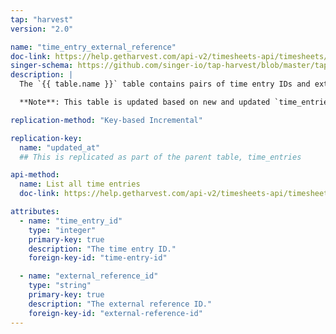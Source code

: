 ```yaml
---
tap: "harvest"
version: "2.0"

name: "time_entry_external_reference"
doc-link: https://help.getharvest.com/api-v2/timesheets-api/timesheets/time-entries/
singer-schema: https://github.com/singer-io/tap-harvest/blob/master/tap_harvest/schemas/time_entry_external_reference.json
description: |
  The `{{ table.name }}` table contains pairs of time entry IDs and external reference IDs. This data can be used to tie time entries tracked in external services (such as Trello) to your other Harvest data.

  **Note**: This table is updated based on new and updated `time_entries`. This means that when a time entry is updated, this table will also be updated.

replication-method: "Key-based Incremental"

replication-key:
  name: "updated_at"
  ## This is replicated as part of the parent table, time_entries

api-method:
  name: List all time entries
  doc-link: https://help.getharvest.com/api-v2/timesheets-api/timesheets/time-entries#list-all-time-entries

attributes:
  - name: "time_entry_id"
    type: "integer"
    primary-key: true
    description: "The time entry ID."
    foreign-key-id: "time-entry-id"

  - name: "external_reference_id"
    type: "string"
    primary-key: true
    description: "The external reference ID."
    foreign-key-id: "external-reference-id"
---
```

